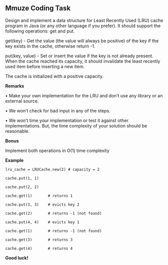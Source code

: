 ## Mmuze Coding Task


Design and implement a data structure for Least Recently Used (LRU) cache program in Java (or any other language if you prefer).
 It should support the following operations: get and put.

get(key) - Get the value (the value will always be positive) of the key if the key exists in the cache, otherwise return -1.

put(key, value) - Set or insert the value if the key is not already present. When the cache reached its capacity, it should invalidate the least recently used item before inserting a new item.

The cache is initialized with a positive capacity.


**Remarks**

•	Make your own implementation for the LRU and don’t use any library or an    external source. 

•	We won’t check for bad input in any of the steps. 

•	We won’t time your implementation or test it against other implementations. But, the time complexity of your solution should be reasonable.


**Bonus**

 Implement both operations in O(1) time complexity



**Example**
```
lru_cache = LRUCache.new(2) # capacity = 2

cache.put(1, 1)

cache.put(2, 2)

cache.get(1)       # returns 1

cache.put(3, 3)    # evicts key 2

cache.get(2)       # returns -1 (not found)

cache.put(4, 4)    # evicts key 1

cache.get(1)       # returns -1 (not found)

cache.get(3)       # returns 3

cache.get(4)       # returns 4
```



**Good luck!**

